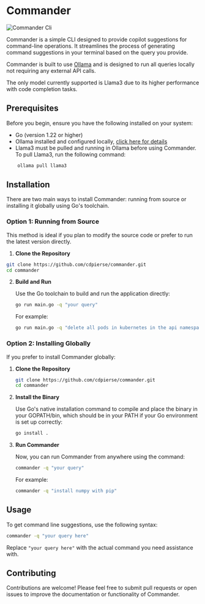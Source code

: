 # Commander

![Commander Cli](https://github.com/cdpierse/commander/blob/main/assets/commander-example.gif?raw=true)

Commander is a simple CLI designed to provide copilot suggestions for command-line operations. It streamlines the process of generating command suggestions in your terminal based on the query you provide.

Commander is built to use [Ollama](https://ollama.com) and is designed to run all queries locally not requiring any external API calls.

The only model currently supported is Llama3 due to its higher performance with code completion tasks.

## Prerequisites

Before you begin, ensure you have the following installed on your system:

- Go (version 1.22 or higher)
- Ollama installed and configured locally, [click here for details](https://ollama.com)
- Llama3 must be pulled and running in Ollama before using Commander. To pull Llama3, run the following command:

```bash
    ollama pull llama3
```

## Installation

There are two main ways to install Commander: running from source or installing it globally using Go's toolchain.

### Option 1: Running from Source

This method is ideal if you plan to modify the source code or prefer to run the latest version directly.

1. **Clone the Repository**

```bash
git clone https://github.com/cdpierse/commander.git
cd commander
```

2. **Build and Run**

   Use the Go toolchain to build and run the application directly:

   ```bash
   go run main.go -q "your query"
   ```

   For example:

   ```bash
   go run main.go -q "delete all pods in kubernetes in the api namespace"
   ```

### Option 2: Installing Globally

If you prefer to install Commander globally:

1. **Clone the Repository**

   ```bash
   git clone https://github.com/cdpierse/commander.git
   cd commander
   ```

2. **Install the Binary**

   Use Go's native installation command to compile and place the binary in your GOPATH/bin, which should be in your PATH if your Go environment is set up correctly:

   ```bash
   go install .
   ```

3. **Run Commander**

   Now, you can run Commander from anywhere using the command:

   ```bash
   commander -q "your query"
   ```

   For example:

   ```bash
   commander -q "install numpy with pip"
   ```

## Usage

To get command line suggestions, use the following syntax:

```bash
commander -q "your query here"
```

Replace `"your query here"` with the actual command you need assistance with.

## Contributing

Contributions are welcome! Please feel free to submit pull requests or open issues to improve the documentation or functionality of Commander.
